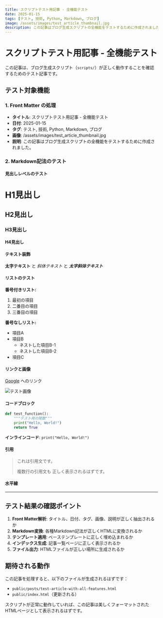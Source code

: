 ```yaml
---
title: スクリプトテスト用記事 - 全機能テスト
date: 2025-01-15
tags: [テスト, 技術, Python, Markdown, ブログ]
image: /assets/images/test_article_thumbnail.jpg
description: この記事はブログ生成スクリプトの全機能をテストするために作成されました。Front Matter、Markdown記法、画像、タグ、説明文など全ての機能が含まれています。
---
```


# スクリプトテスト用記事 - 全機能テスト

この記事は、ブログ生成スクリプト（`scripts/`）が正しく動作することを確認するためのテスト記事です。

## テスト対象機能

### 1. Front Matter の処理
- **タイトル**: スクリプトテスト用記事 - 全機能テスト
- **日付**: 2025-01-15
- **タグ**: テスト, 技術, Python, Markdown, ブログ
- **画像**: /assets/images/test_article_thumbnail.jpg
- **説明**: この記事はブログ生成スクリプトの全機能をテストするために作成されました。

### 2. Markdown記法のテスト

#### 見出しレベルのテスト
# H1見出し
## H2見出し
### H3見出し
#### H4見出し

#### テキスト装飾
**太字テキスト** と *斜体テキスト* と ***太字斜体テキスト***

#### リストのテスト
**番号付きリスト:**
1. 最初の項目
2. 二番目の項目
3. 三番目の項目

**番号なしリスト:**
- 項目A
- 項目B
  - ネストした項目B-1
  - ネストした項目B-2
- 項目C

#### リンクと画像
[Google](https://www.google.com) へのリンク

![テスト画像](https://via.placeholder.com/300x200/0066cc/ffffff?text=Test+Image)

#### コードブロック
```python
def test_function():
    """テスト用の関数"""
    print("Hello, World!")
    return True
```

**インラインコード**: `print("Hello, World!")`

#### 引用
> これは引用文です。
> 
> 複数行の引用文も
> 正しく表示されるはずです。

#### 水平線
---

## テスト結果の確認ポイント

1. **Front Matter解析**: タイトル、日付、タグ、画像、説明が正しく抽出されるか
2. **Markdown変換**: 各種Markdown記法が正しくHTMLに変換されるか
3. **テンプレート適用**: ベーステンプレートに正しく埋め込まれるか
4. **インデックス生成**: 記事一覧ページに正しく表示されるか
5. **ファイル出力**: HTMLファイルが正しい場所に生成されるか

## 期待される動作

この記事を処理すると、以下のファイルが生成されるはずです：
- `public/posts/test-article-with-all-features.html`
- `public/index.html`（更新される）

スクリプトが正常に動作していれば、この記事は美しくフォーマットされたHTMLページとして表示されるはずです。 